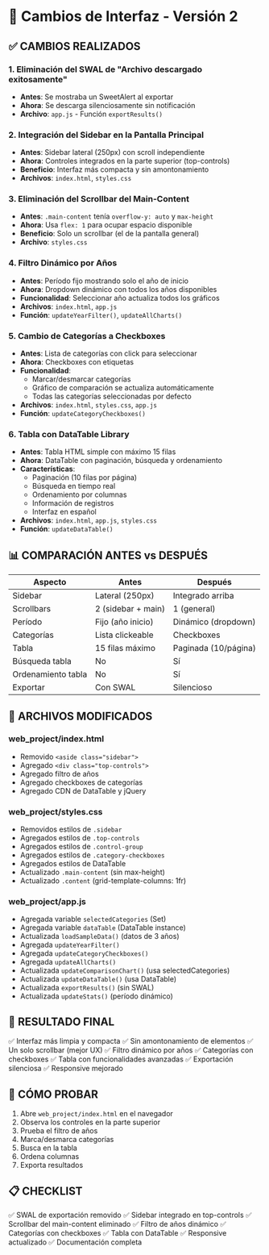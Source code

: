 # 🎨 Cambios de Interfaz - Versión 2

## ✅ CAMBIOS REALIZADOS

### 1. **Eliminación del SWAL de "Archivo descargado exitosamente"**
- **Antes**: Se mostraba un SweetAlert al exportar
- **Ahora**: Se descarga silenciosamente sin notificación
- **Archivo**: `app.js` - Función `exportResults()`

### 2. **Integración del Sidebar en la Pantalla Principal**
- **Antes**: Sidebar lateral (250px) con scroll independiente
- **Ahora**: Controles integrados en la parte superior (top-controls)
- **Beneficio**: Interfaz más compacta y sin amontonamiento
- **Archivos**: `index.html`, `styles.css`

### 3. **Eliminación del Scrollbar del Main-Content**
- **Antes**: `.main-content` tenía `overflow-y: auto` y `max-height`
- **Ahora**: Usa `flex: 1` para ocupar espacio disponible
- **Beneficio**: Solo un scrollbar (el de la pantalla general)
- **Archivo**: `styles.css`

### 4. **Filtro Dinámico por Años**
- **Antes**: Período fijo mostrando solo el año de inicio
- **Ahora**: Dropdown dinámico con todos los años disponibles
- **Funcionalidad**: Seleccionar año actualiza todos los gráficos
- **Archivos**: `index.html`, `app.js`
- **Función**: `updateYearFilter()`, `updateAllCharts()`

### 5. **Cambio de Categorías a Checkboxes**
- **Antes**: Lista de categorías con click para seleccionar
- **Ahora**: Checkboxes con etiquetas
- **Funcionalidad**: 
  - Marcar/desmarcar categorías
  - Gráfico de comparación se actualiza automáticamente
  - Todas las categorías seleccionadas por defecto
- **Archivos**: `index.html`, `styles.css`, `app.js`
- **Función**: `updateCategoryCheckboxes()`

### 6. **Tabla con DataTable Library**
- **Antes**: Tabla HTML simple con máximo 15 filas
- **Ahora**: DataTable con paginación, búsqueda y ordenamiento
- **Características**:
  - Paginación (10 filas por página)
  - Búsqueda en tiempo real
  - Ordenamiento por columnas
  - Información de registros
  - Interfaz en español
- **Archivos**: `index.html`, `app.js`, `styles.css`
- **Función**: `updateDataTable()`

## 📊 COMPARACIÓN ANTES vs DESPUÉS

| Aspecto | Antes | Después |
|---------|-------|---------|
| Sidebar | Lateral (250px) | Integrado arriba |
| Scrollbars | 2 (sidebar + main) | 1 (general) |
| Período | Fijo (año inicio) | Dinámico (dropdown) |
| Categorías | Lista clickeable | Checkboxes |
| Tabla | 15 filas máximo | Paginada (10/página) |
| Búsqueda tabla | No | Sí |
| Ordenamiento tabla | No | Sí |
| Exportar | Con SWAL | Silencioso |

## 📁 ARCHIVOS MODIFICADOS

### web_project/index.html
- Removido `<aside class="sidebar">`
- Agregado `<div class="top-controls">`
- Agregado filtro de años
- Agregado checkboxes de categorías
- Agregado CDN de DataTable y jQuery

### web_project/styles.css
- Removidos estilos de `.sidebar`
- Agregados estilos de `.top-controls`
- Agregados estilos de `.control-group`
- Agregados estilos de `.category-checkboxes`
- Agregados estilos de DataTable
- Actualizado `.main-content` (sin max-height)
- Actualizado `.content` (grid-template-columns: 1fr)

### web_project/app.js
- Agregada variable `selectedCategories` (Set)
- Agregada variable `dataTable` (DataTable instance)
- Actualizada `loadSampleData()` (datos de 3 años)
- Agregada `updateYearFilter()`
- Agregada `updateCategoryCheckboxes()`
- Agregada `updateAllCharts()`
- Actualizada `updateComparisonChart()` (usa selectedCategories)
- Actualizada `updateDataTable()` (usa DataTable)
- Actualizada `exportResults()` (sin SWAL)
- Actualizada `updateStats()` (período dinámico)

## 🎯 RESULTADO FINAL

✅ Interfaz más limpia y compacta
✅ Sin amontonamiento de elementos
✅ Un solo scrollbar (mejor UX)
✅ Filtro dinámico por años
✅ Categorías con checkboxes
✅ Tabla con funcionalidades avanzadas
✅ Exportación silenciosa
✅ Responsive mejorado

## 🚀 CÓMO PROBAR

1. Abre `web_project/index.html` en el navegador
2. Observa los controles en la parte superior
3. Prueba el filtro de años
4. Marca/desmarca categorías
5. Busca en la tabla
6. Ordena columnas
7. Exporta resultados

## 📋 CHECKLIST

✅ SWAL de exportación removido
✅ Sidebar integrado en top-controls
✅ Scrollbar del main-content eliminado
✅ Filtro de años dinámico
✅ Categorías con checkboxes
✅ Tabla con DataTable
✅ Responsive actualizado
✅ Documentación completa

